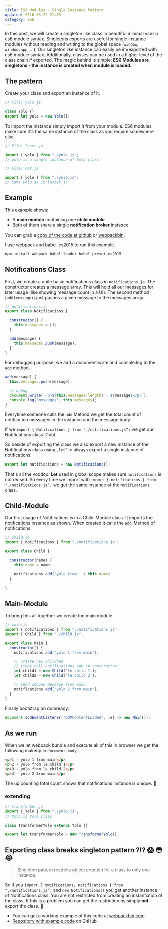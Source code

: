 ```yaml
---
title: ES6 Modules - Single Instance Pattern
updated: 2016-03-22 21:15
category: ES6
---
```


In this post, we will create a singleton like class in beautiful minimal vanilla es6 module syntax. Singletons exports are useful for single instance modules without reading and writing to the global space (```window```, ```window.app```, ...). Our singleton like instance can easily be im/exported with es6 module syntax.  Additionally, classes can be used in a higher level of the class chain if exported. The magic behind is simple: **ES6 Modules are singletons - the instance is created when module is loaded.**

## The pattern

Create your class and export an instance of it.

```js
// File: yolo.js

class Yolo {}
export let yolo = new Yolo();
```

To import the instance simply import it from your module. ES6 modules make sure it's the same instance of the class as you require somewhere else.

```js
// File: laser.js

import { yolo } from "./yolo.js";
// yolo is a single instance of Yolo class
```

```js
// File: cat.js

import { yolo } from "./yolo.js";
// same yolo as in laster.js
```

## Example

This example shows:

- A **main module** containing one **child module**
- Both of them share a single **notification broker** instance

You can grab a [copy of the code at github](https://github.com/k9ordon/es6-module-single-instance) or [webpackbin](http://www.webpackbin.com/NJdpRL8px).

I use webpack and babel-es2015 to run this example.

```sh
npm install webpack babel-loader babel-preset-es2015
```

## Notifications Class

First, we create a quite basic notifications class in ```notifications.js```. The constructor creates a message array. This will hold all our messages for later usage (like showing message count in a UI). The second method (```add(message)```) just pushes a given message to the messages array.

```js
// notifications.js
export class Notifications {

  constructor() {
    this.messages = [];
  }

  add(message) {
    this.messages.push(message);
  }
}
```

For debugging purpose, we add a document.write and console.log to the ```add``` method.

```js
add(message) {
  this.messages.push(message);

  // debug
  document.write(`<p>${this.messages.length} - ${message}</p>`);
  console.log('messages', this.messages);
}
```

Everytime someone calls the ```add``` Method we get the total count of notification messages in the instance and the message body.

If we ```import { Notifications } from "./notifications.js“;``` we get our Notifications class. Cool.

So beside of exporting the class we also export a new instance of the Notifications class using „```let```“ to always export a single instance of notifications.

```js
export let notifications = new Notifications();
```

That's all the voodoo. **Let** used in global scope makes sure ```notifications``` is not reused. So every time we import with ```import { notifications } from "./notifications.js“;``` we get the same instance of the ```Notifications``` class.

## Child-Module

Our first usage of Notifications is in a Child-Module class. It imports the notifications instance as shown. When created it calls the ```add```-Method of notifications.

```js
// child.js
import { notifications } from "./notifications.js";

export class Child {

  constructor(name) {
    this.name = name;

    notifications.add('yolo from ' + this.name)
  }

}
```


## Main-Module

To bring this all together we create the main module.

```js
// main.js
import { notifications } from "./notifications.js";
import { Child } from "./child.js";

export class Main {
  constructor() {
    notifications.add('yolo 1 from main');

    // create new children
    // (they call notifications.add in constructor)
    let child1 = new Child('le child 1');
    let child2 = new Child('le child 2');

    // send second message from main
    notifications.add('yolo 2 from main');
  }
}
```

Finally bootstrap on domready:

```js
document.addEventListener("DOMContentLoaded", (e) => new Main());
```

## As we run

When we let webpack bundle and execute all of this in browser we get the following makeup in ```document.body```:

```html
<p>1 - yolo 1 from main</p>
<p>2 - yolo from le child 1</p>
<p>3 - yolo from le child 2</p>
<p>4 - yolo 2 from main</p>
```

The up counting total count shows that notifications instance is unique. :metal:

### extending

```js
// transformer.js
import { Yolo } from "./yolo.js";
// Yolo is Yolo class

class TransformerYolo extends Yolo {}

export let transformerYolo = new TransformerYolo();
```

## Exporting class breaks singleton pattern ?!? :scream: :flushed: :sob:

> Singleton pattern restricts object creation for a class to only one instance.

So if you ```import { Notifications, notifications } from "./notifications.js“;``` and ```new Notifications()``` you get another instance of Notifications class. You are not restricted from creating an instantiation of the class. If this is a problem you can get the restriction by simply **not** export the class. :nail_care:

- You can get a working example of this code at [webpackbin.com](http://www.webpackbin.com/NJdpRL8px)
- [Repository with example code](https://github.com/k9ordon/es6-module-single-instance) on GitHub
